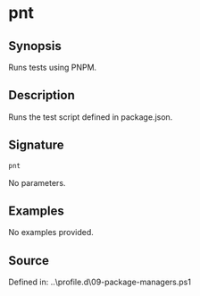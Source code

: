 # pnt

## Synopsis

Runs tests using PNPM.

## Description

Runs the test script defined in package.json.

## Signature

```powershell
pnt
```

No parameters.

## Examples

No examples provided.

## Source

Defined in: ..\profile.d\09-package-managers.ps1
